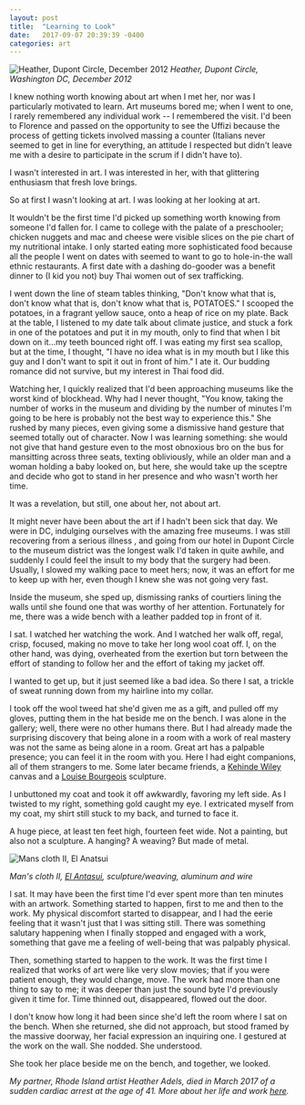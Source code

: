 ```yaml
---
layout: post
title:  "Learning to Look"
date:   2017-09-07 20:39:39 -0400
categories: art
---
```


![Heather, Dupont Circle, December 2012](https://farm5.staticflickr.com/4340/36281842263_51f08fcdf2_b.jpg)
*Heather, Dupont Circle, Washington DC, December 2012*

I knew nothing worth knowing about art when I met her, nor was I particularly motivated to learn. Art museums bored me; when I went to one, I rarely remembered any individual work -- I remembered the visit. I'd been to Florence and passed on the opportunity to see the Uffizi because the process of getting tickets involved massing a counter (Italians never seemed to get in line for everything, an attitude I respected but didn't leave me with a desire to participate in the scrum if I didn't have to).

I wasn't interested in art. I was interested in her, with that glittering enthusiasm that fresh love brings.

So at first I wasn't looking at art. I was looking at her looking at art.

It wouldn't be the first time I'd picked up something worth knowing from someone I'd fallen for. I came to college with the palate of a preschooler; chicken nuggets and mac and cheese were visible slices on the pie chart of my nutritional intake. I only started eating more sophisticated food because all the people I went on dates with seemed to want to go to hole-in-the wall ethnic restaurants. A first date with a dashing do-gooder was a benefit dinner to (I kid you not) buy Thai women out of sex trafficking.

I went down the line of steam tables thinking, "Don't know what that is, don't know what that is, don't know what that is, POTATOES." I scooped the potatoes, in a fragrant yellow sauce, onto a heap of rice on my plate. Back at the table, I listened to my date talk about climate justice, and stuck a fork in one of the potatoes and put it in my mouth, only to find that when I bit down on it...my teeth bounced right off. I was eating my first sea scallop, but at the time, I thought, "I have no idea what is in my mouth but I like this guy and I don't want to spit it out in front of him." I ate it. Our budding romance did not survive, but my interest in Thai food did.

Watching her, I quickly realized that I'd been approaching museums like the worst kind of blockhead. Why had I never thought, "You know, taking the number of works in the museum and dividing by the number of minutes I'm going to be here is probably not the best way to experience this."  She rushed by many pieces, even giving some a dismissive hand gesture that seemed totally out of character. Now I was learning something: she would not give that hand gesture even to the most obnoxious bro on the bus for mansitting across three seats, texting obliviously, while an older man and a woman holding a baby looked on, but here, she would take up the sceptre and decide who got to stand in her presence and who wasn't worth her time.

It was a revelation, but still, one about her, not about art.

It might never have been about the art if I hadn't been sick that day. We were in DC, indulging ourselves with the amazing free museums. I was still recovering from a serious illness , and going from our hotel in Dupont Circle to the museum district was the longest walk I'd taken in quite awhile, and suddenly I could feel the insult to my body that the surgery had been. Usually, I slowed my walking pace to meet hers; now, it was an effort for me to keep up with her, even though I knew she was not going very fast.

Inside the museum, she sped up, dismissing ranks of courtiers lining the walls until she found one that was worthy of her attention. Fortunately for me, there was a wide bench with a leather padded top in front of it.

I sat. I watched her watching the work. And I watched her walk off, regal, crisp, focused, making no move to take her long wool coat off. I, on the other hand, was dying, overheated from the exertion but torn between the effort of standing to follow her and the effort of taking my jacket off.

I wanted to get up, but it just seemed like a bad idea. So there I sat, a trickle of sweat running down from my hairline into my collar.

I took off the wool tweed hat she'd given me as a gift, and pulled off my gloves, putting them in the hat beside me on the bench. I was alone in the gallery; well, there were no other humans there. But I had already made the surprising discovery that being alone in a room with a work of real mastery was not the same as being alone in a room. Great art has a palpable presence; you can feel it in the room with you. Here I had eight companions, all of them strangers to me. Some later became friends, a [Kehinde Wiley](https://www.artsy.net/artist/kehinde-wiley/works) canvas and a [Louise Bourgeois](https://www.artsy.net/artist/louise-bourgeois) sculpture.

I unbuttoned my coat and took it off awkwardly, favoring my left side. As I twisted to my right, something gold caught my eye. I extricated myself from my coat, my shirt still stuck to my back, and turned to face it.

A huge piece, at least ten feet high, fourteen feet wide. Not a painting, but also not a sculpture. A hanging? A weaving? But made of metal.

![Mans cloth II, El Anatsui](https://farm5.staticflickr.com/4437/36924432182_9792bc808a_b.jpg)

*Man's cloth II, [El Antasui](https://www.artsy.net/artist/el-anatsui), sculpture/weaving, aluminum and wire*

I sat. It may have been the first time I'd ever spent more than ten minutes with an artwork. Something started to happen, first to me and then to the work. My physical discomfort started to disappear, and I had the eerie feeling that it wasn't just that I was sitting still. There was something salutary happening when I finally stopped and engaged with a work, something that gave me a feeling of well-being that was palpably physical.

Then, something started to happen to the work. It was the first time I realized that works of art were like very slow movies; that if you were patient enough, they would change, move. The work had more than one thing to say to me; it was deeper than just the sound byte I'd previously given it time for. Time thinned out, disappeared, flowed out the door.

I don't know how long it had been since she'd left the room where I sat on the bench. When she returned, she did not approach, but stood framed by the massive doorway, her facial expression an inquiring one. I gestured at the work on the wall. She nodded. She understood.

She took her place beside me on the bench, and together, we looked.

*My partner, Rhode Island artist Heather Adels, died in March 2017 of a sudden cardiac arrest at the age of 41. More about her life and work [here](byrslf.co/i-want-to-tell-you-about-heather-732b303759d9).*
